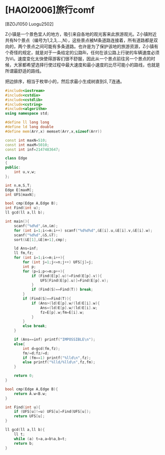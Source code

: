 # [HAOI2006]旅行comf
[BZOJ1050 Luogu2502]

Z小镇是一个景色宜人的地方，吸引来自各地的观光客来此旅游观光。Z小镇附近共有N个景点（编号为1,2,3,…,N），这些景点被M条道路连接着，所有道路都是双向的，两个景点之间可能有多条道路。也许是为了保护该地的旅游资源，Z小镇有个奇怪的规定，就是对于一条给定的公路Ri，任何在该公路上行驶的车辆速度必须为Vi。速度变化太快使得游客们很不舒服，因此从一个景点前往另一个景点的时候，大家都希望选择行使过程中最大速度和最小速度的比尽可能小的路线，也就是所谓最舒适的路线。

把边排序，相当于枚举小的，然后求最小生成树直到$S,T$连通。

```cpp
#include<iostream>
#include<cstdio>
#include<cstdlib>
#include<cstring>
#include<algorithm>
using namespace std;

#define ll long long
#define ld long double
#define mem(Arr,x) memset(Arr,x,sizeof(Arr))

const int maxN=510;
const int maxM=5010;
const int inf=2147483647;

class Edge
{
public:
	int u,v,w;
};

int n,m,S,T;
Edge E[maxM];
int UFS[maxN];

bool cmp(Edge A,Edge B);
int Find(int u);
ll gcd(ll a,ll b);

int main(){
	scanf("%d%d",&n,&m);
	for (int i=1;i<=m;i++) scanf("%d%d%d",&E[i].u,&E[i].v,&E[i].w);
	scanf("%d%d",&S,&T);
	sort(&E[1],&E[m+1],cmp);

	ld Ans=inf;
	ll fm,fz;
	for (int i=1;i<=m;i++){
		for (int j=1;j<=n;j++) UFS[j]=j;
		int p;
		for (p=i;p<=m;p++){
			if (Find(E[p].u)!=Find(E[p].v)){
				UFS[Find(E[p].u)]=Find(E[p].v);
			}
			if (Find(S)==Find(T)) break;
		}
		if (Find(S)==Find(T)){
			if (Ans>(ld)E[p].w/(ld)E[i].w){
				Ans=(ld)E[p].w/(ld)E[i].w;
				fz=E[p].w;fm=E[i].w;
			}
		}
		else break;
	}

	if (Ans==inf) printf("IMPOSSIBLE\n");
	else{
		int d=gcd(fm,fz);
		fm/=d;fz/=d;
		if (fm==1) printf("%lld\n",fz);
		else printf("%lld/%lld\n",fz,fm);
	}

	return 0;
}

bool cmp(Edge A,Edge B){
	return A.w<B.w;
}

int Find(int u){
	if (UFS[u]!=u) UFS[u]=Find(UFS[u]);
	return UFS[u];
}

ll gcd(ll a,ll b){
	ll t;
	while (a) t=a,a=b%a,b=t;
	return b;
}
```